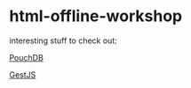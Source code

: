 html-offline-workshop
=====================

interesting stuff to check out:

[PouchDB](http://pouchdb.com/)

[GestJS](http://hadi.io/gest.js/)
